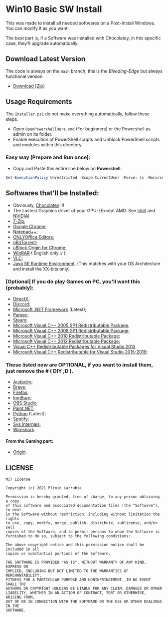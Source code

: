# Win10 Basic SW Install
This was made to install all needed softwares on a Post-Install Windows.
You can modify it as you want.

The best part is, if a Software was installed with Chocolatey,
in this specific case, they'll upgrade automatically.

## Download Latest Version

The code is always on the `main` branch, this is the *Bleeding-Edge* but always functional version.

- [Download [Zip]](https://github.com/LeDragoX/Win10-Basic-SW-Install/archive/main.zip)

## Usage Requirements

The `Installer.ps1` do not make everything automatically, follow these steps.

- Open `OpenPowershellHere.cmd` (For beginners) or the Powershell as admin on its folder.
- Enable execution of PowerShell scripts and Unblock PowerShell scripts and modules within this directory.

### Easy way (Prepare and Run once):

- Copy and Paste this entire line below on **Powershell**:
```Powershell
Set-ExecutionPolicy Unrestricted -Scope CurrentUser -Force; ls -Recurse .ps1 | Unblock-File; .\"Installer.ps1"
```

## Softwares that'll be Installed:

- Obviously, [Chocolatey](https://chocolatey.org/why-chocolatey) !!!
- The Lastest Graphics driver of your GPU; (Except AMD. See [Intel](https://chocolatey.org/packages/intel-graphics-driver) and [NVIDIA](https://chocolatey.org/packages/geforce-game-ready-driver))
- [7-Zip](https://chocolatey.org/packages/7zip);
- [Google Chrome](https://chocolatey.org/packages/GoogleChrome);
- [Notepad++](https://chocolatey.org/packages/notepadplusplus.install);
- [ONLYOffice Editors](https://chocolatey.org/packages/onlyoffice);
- [qBitTorrent](https://chocolatey.org/packages/qbittorrent);
- [uBlock Origin for Chrome](https://chocolatey.org/packages/ublockorigin-chrome);
- [WinRAR](https://chocolatey.org/packages/winrar) ( English only :/ );
- [VLC](https://chocolatey.org/packages/vlc);
- [Java SE Runtime Environment](https://chocolatey.org/packages/jre8). (This matches with your OS Architecture and install the XX-bits only)

### [Optional] If you do play Games on PC, you'll want this (probably):

- [DirectX](https://chocolatey.org/packages/directx);
- [Discord](https://chocolatey.org/packages/discord.install);
- [Microsoft .NET Framework](https://chocolatey.org/packages/dotnetfx) (Latest); 
- [Parsec](https://chocolatey.org/packages/parsec);
- [Steam](https://chocolatey.org/packages/steam);
- [Microsoft Visual C++ 2005 SP1 Redistributable Package](https://chocolatey.org/packages/vcredist2005);
- [Microsoft Visual C++ 2008 SP1 Redistributable Package](https://chocolatey.org/packages/vcredist2008);
- [Microsoft Visual C++ 2010 Redistributable Package](https://chocolatey.org/packages/vcredist2010);
- [Microsoft Visual C++ 2012 Redistributable Package](https://chocolatey.org/packages/vcredist2012);
- [Visual C++ Redistributable Packages for Visual Studio 2013](https://chocolatey.org/packages/vcredist2013)
- [Microsoft Visual C++ Redistributable for Visual Studio 2015-2019](https://chocolatey.org/packages/vcredist140);

### These listed now are OPTIONAL, if you want to install them, just remove the # ( DIY ;D ).

- [Audacity](https://chocolatey.org/packages/audacity);
- [Brave](https://chocolatey.org/packages/brave/1.19.86);
- [Firefox](https://chocolatey.org/packages/Firefox);
- [ImgBurn](https://chocolatey.org/packages/imgburn);
- [OBS Studio](https://chocolatey.org/packages/obs-studio);
- [Paint.NET](https://chocolatey.org/packages/paint.net);
- [Python](https://chocolatey.org/packages/python/) (Latest);
- [Spotify](https://chocolatey.org/packages/spotify);
- [Sys Internals](https://chocolatey.org/packages/sysinternals);
- [Wireshark](https://chocolatey.org/packages/wireshark).

#### From the Gaming part:

- [Origin](https://chocolatey.org/packages/origin).

## LICENSE

    MIT License

    Copyright (c) 2021 Plínio Larrubia

    Permission is hereby granted, free of charge, to any person obtaining a copy
    of this software and associated documentation files (the "Software"), to deal
    in the Software without restriction, including without limitation the rights
    to use, copy, modify, merge, publish, distribute, sublicense, and/or sell
    copies of the Software, and to permit persons to whom the Software is
    furnished to do so, subject to the following conditions:

    The above copyright notice and this permission notice shall be included in all
    copies or substantial portions of the Software.

    THE SOFTWARE IS PROVIDED "AS IS", WITHOUT WARRANTY OF ANY KIND, EXPRESS OR
    IMPLIED, INCLUDING BUT NOT LIMITED TO THE WARRANTIES OF MERCHANTABILITY,
    FITNESS FOR A PARTICULAR PURPOSE AND NONINFRINGEMENT. IN NO EVENT SHALL THE
    AUTHORS OR COPYRIGHT HOLDERS BE LIABLE FOR ANY CLAIM, DAMAGES OR OTHER
    LIABILITY, WHETHER IN AN ACTION OF CONTRACT, TORT OR OTHERWISE, ARISING FROM,
    OUT OF OR IN CONNECTION WITH THE SOFTWARE OR THE USE OR OTHER DEALINGS IN THE
    SOFTWARE.
